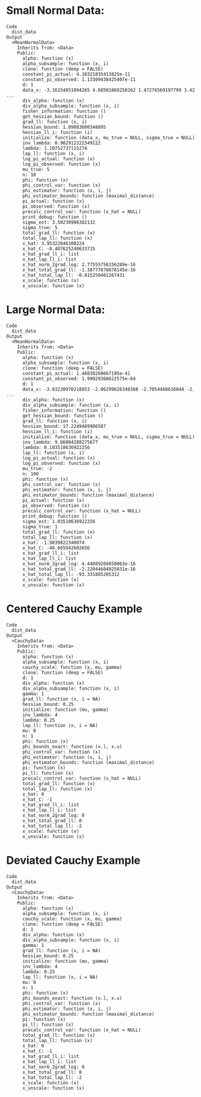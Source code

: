# Small Normal Data:

    Code
      dist_data
    Output
      <MeanNormalData>
        Inherits from: <Data>
        Public:
          alpha: function (x) 
          alpha_subsample: function (x, i) 
          clone: function (deep = FALSE) 
          constant_pi_actual: 4.10321835413825e-11
          constant_pi_observed: 1.13309438425407e-11
          d: 1
          data_x: -3.16154851094265 4.68501868258162 1.47276569197799 3.42 ...
          div_alpha: function (x) 
          div_alpha_subsample: function (x, i) 
          fisher_information: function () 
          get_hessian_bound: function () 
          grad_ll: function (x, i) 
          hessian_bound: 1.09083600348895
          hessian_ll_i: function (i) 
          initialize: function (data_x, mu_true = NULL, sigma_true = NULL) 
          inv_lambda: 0.902912222349122
          lambda: 1.10752737115274
          lap_ll: function (x, i) 
          log_pi_actual: function (x) 
          log_pi_observed: function (x) 
          mu_true: 5
          n: 10
          phi: function (x) 
          phi_control_var: function (x) 
          phi_estimator: function (x, i, j) 
          phi_estimator_bounds: function (maximal_distance) 
          pi_actual: function (x) 
          pi_observed: function (x) 
          precalc_control_var: function (x_hat = NULL) 
          print_debug: function () 
          sigma_est: 3.50230906382132
          sigma_true: 5
          total_grad_ll: function (x) 
          total_lap_ll: function (x) 
          x_hat: 3.95322046100224
          x_hat_C: -0.407625240633715
          x_hat_grad_ll_i: list
          x_hat_lap_ll_i: list
          x_hat_norm_2grad_log: 2.77555756156289e-16
          x_hat_total_grad_ll: -1.38777878078145e-16
          x_hat_total_lap_ll: -0.815250481267431
          x_scale: function (x) 
          x_unscale: function (x) 

# Large Normal Data:

    Code
      dist_data
    Output
      <MeanNormalData>
        Inherits from: <Data>
        Public:
          alpha: function (x) 
          alpha_subsample: function (x, i) 
          clone: function (deep = FALSE) 
          constant_pi_actual: 1.48838260667195e-41
          constant_pi_observed: 1.99929368622575e-64
          d: 1
          data_x: -3.63230970218853 -2.06299626348368 -2.7054468616044 -2. ...
          div_alpha: function (x) 
          div_alpha_subsample: function (x, i) 
          fisher_information: function () 
          get_hessian_bound: function () 
          grad_ll: function (x, i) 
          hessian_bound: 17.2249489986587
          hessian_ll_i: function (i) 
          initialize: function (data_x, mu_true = NULL, sigma_true = NULL) 
          inv_lambda: 9.66084288275677
          lambda: 0.103510636922256
          lap_ll: function (x, i) 
          log_pi_actual: function (x) 
          log_pi_observed: function (x) 
          mu_true: -2
          n: 100
          phi: function (x) 
          phi_control_var: function (x) 
          phi_estimator: function (x, i, j) 
          phi_estimator_bounds: function (maximal_distance) 
          pi_actual: function (x) 
          pi_observed: function (x) 
          precalc_control_var: function (x_hat = NULL) 
          print_debug: function () 
          sigma_est: 1.03510636922256
          sigma_true: 1
          total_grad_ll: function (x) 
          total_lap_ll: function (x) 
          x_hat: -1.9839822340074
          x_hat_C: -46.665942602656
          x_hat_grad_ll_i: list
          x_hat_lap_ll_i: list
          x_hat_norm_2grad_log: 4.44089209850063e-16
          x_hat_total_grad_ll: -2.22044604925031e-16
          x_hat_total_lap_ll: -93.331885205312
          x_scale: function (x) 
          x_unscale: function (x) 

# Centered Cauchy Example

    Code
      dist_data
    Output
      <CauchyData>
        Inherits from: <Data>
        Public:
          alpha: function (x) 
          alpha_subsample: function (x, i) 
          cauchy_scale: function (x, mu, gamma) 
          clone: function (deep = FALSE) 
          d: 1
          div_alpha: function (x) 
          div_alpha_subsample: function (x, i) 
          gamma: 1
          grad_ll: function (x, i = NA) 
          hessian_bound: 0.25
          initialize: function (mu, gamma) 
          inv_lambda: 4
          lambda: 0.25
          lap_ll: function (x, i = NA) 
          mu: 0
          n: 1
          phi: function (x) 
          phi_bounds_exact: function (x.l, x.u) 
          phi_control_var: function (x) 
          phi_estimator: function (x, i, j) 
          phi_estimator_bounds: function (maximal_distance) 
          pi: function (x) 
          pi_ll: function (x) 
          precalc_control_var: function (x_hat = NULL) 
          total_grad_ll: function (x) 
          total_lap_ll: function (x) 
          x_hat: 0
          x_hat_C: -1
          x_hat_grad_ll_i: list
          x_hat_lap_ll_i: list
          x_hat_norm_2grad_log: 0
          x_hat_total_grad_ll: 0
          x_hat_total_lap_ll: -2
          x_scale: function (x) 
          x_unscale: function (x) 

# Deviated Cauchy Example

    Code
      dist_data
    Output
      <CauchyData>
        Inherits from: <Data>
        Public:
          alpha: function (x) 
          alpha_subsample: function (x, i) 
          cauchy_scale: function (x, mu, gamma) 
          clone: function (deep = FALSE) 
          d: 1
          div_alpha: function (x) 
          div_alpha_subsample: function (x, i) 
          gamma: 1
          grad_ll: function (x, i = NA) 
          hessian_bound: 0.25
          initialize: function (mu, gamma) 
          inv_lambda: 4
          lambda: 0.25
          lap_ll: function (x, i = NA) 
          mu: 0
          n: 1
          phi: function (x) 
          phi_bounds_exact: function (x.l, x.u) 
          phi_control_var: function (x) 
          phi_estimator: function (x, i, j) 
          phi_estimator_bounds: function (maximal_distance) 
          pi: function (x) 
          pi_ll: function (x) 
          precalc_control_var: function (x_hat = NULL) 
          total_grad_ll: function (x) 
          total_lap_ll: function (x) 
          x_hat: 0
          x_hat_C: -1
          x_hat_grad_ll_i: list
          x_hat_lap_ll_i: list
          x_hat_norm_2grad_log: 0
          x_hat_total_grad_ll: 0
          x_hat_total_lap_ll: -2
          x_scale: function (x) 
          x_unscale: function (x) 

